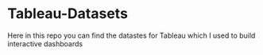 # Tableau-Datasets #        

Here in this repo you can find the datastes for Tableau which I used to build interactive dashboards          
      
         
     
          
     
         
 
       
        
 
 
